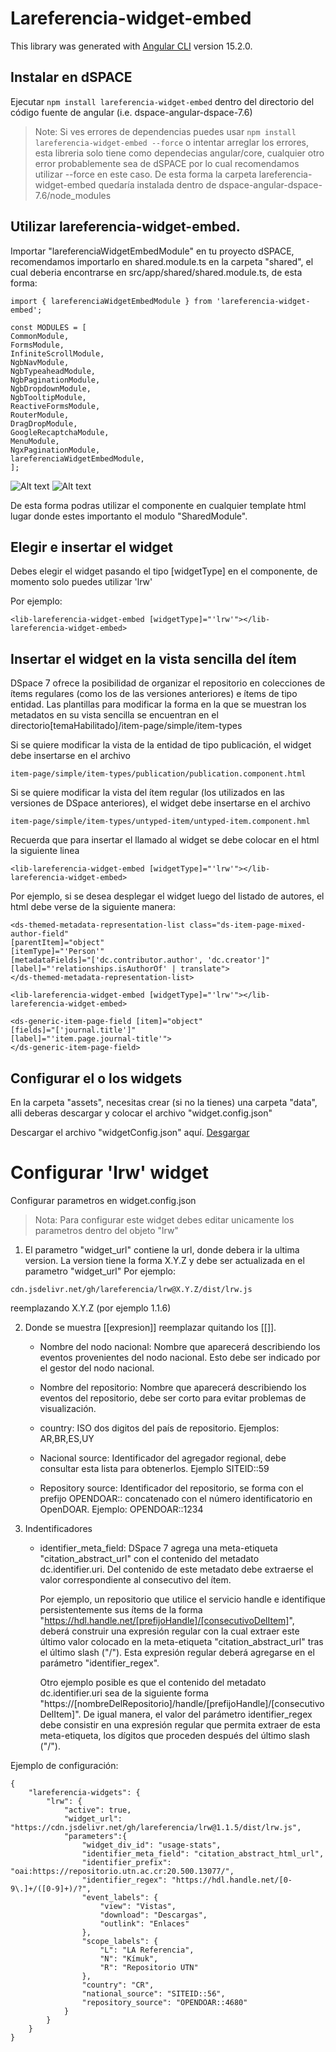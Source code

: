 # Lareferencia-widget-embed

This library was generated with [Angular CLI](https://github.com/angular/angular-cli) version 15.2.0.

## Instalar en dSPACE

Ejecutar `npm install lareferencia-widget-embed` dentro del directorio del código fuente de angular (i.e. dspace-angular-dspace-7.6)
> Note: Si ves errores de dependencias puedes usar `npm install lareferencia-widget-embed --force` o intentar arreglar los errores, esta libreria solo tiene como dependecias angular/core, cualquier otro error probablemente sea de dSPACE por lo cual recomendamos utilizar --force en este caso.
De esta forma la carpeta lareferencia-widget-embed quedaría instalada dentro de dspace-angular-dspace-7.6/node_modules

## Utilizar lareferencia-widget-embed.

Importar "lareferenciaWidgetEmbedModule" en tu proyecto dSPACE, recomendamos importarlo en shared.module.ts en la carpeta "shared", el cual deberia encontrarse en src/app/shared/shared.module.ts, de esta forma:
```
import { lareferenciaWidgetEmbedModule } from 'lareferencia-widget-embed';

const MODULES = [
CommonModule,
FormsModule,
InfiniteScrollModule,
NgbNavModule,
NgbTypeaheadModule,
NgbPaginationModule,
NgbDropdownModule,
NgbTooltipModule,
ReactiveFormsModule,
RouterModule,
DragDropModule,
GoogleRecaptchaModule,
MenuModule,
NgxPaginationModule,
lareferenciaWidgetEmbedModule,
];
```

![Alt text](image-1.png)
![Alt text](image.png)

De esta forma podras utilizar el componente <lib-lareferencia-widget-embed></lib-lareferencia-widget-embed> en cualquier template html lugar donde estes importanto el modulo "SharedModule".

## Elegir e insertar el widget 

Debes elegir el widget pasando el tipo [widgetType] en el componente, de momento solo puedes utilizar 'lrw'

Por ejemplo:
```
<lib-lareferencia-widget-embed [widgetType]="'lrw'"></lib-lareferencia-widget-embed>
```
## Insertar el widget en la vista sencilla del ítem
DSpace 7 ofrece la posibilidad de organizar el repositorio en colecciones de ítems regulares (como los de las versiones anteriores) e ítems de tipo entidad. Las plantillas para modificar la forma en la que se muestran los metadatos en su vista sencilla se encuentran en el directorio[temaHabilitado]/item-page/simple/item-types

Si se quiere modificar la vista de la entidad de tipo publicación, el widget debe insertarse en el archivo 
```
item-page/simple/item-types/publication/publication.component.html
```

Si se quiere modificar la vista del ítem regular (los utilizados en las versiones de DSpace anteriores), el widget debe insertarse en el archivo 
```
item-page/simple/item-types/untyped-item/untyped-item.component.hml
```
Recuerda que para insertar el llamado al widget se debe colocar en el html la siguiente linea
```
<lib-lareferencia-widget-embed [widgetType]="'lrw'"></lib-lareferencia-widget-embed>
```
Por ejemplo, si se desea desplegar el widget luego del listado de autores, el html debe verse de la siguiente manera:
```
<ds-themed-metadata-representation-list class="ds-item-page-mixed-author-field"
[parentItem]="object"
[itemType]="'Person'"
[metadataFields]="['dc.contributor.author', 'dc.creator']"
[label]="'relationships.isAuthorOf' | translate">
</ds-themed-metadata-representation-list>

<lib-lareferencia-widget-embed [widgetType]="'lrw'"></lib-lareferencia-widget-embed>

<ds-generic-item-page-field [item]="object"
[fields]="['journal.title']"
[label]="'item.page.journal-title'">
</ds-generic-item-page-field>
```

## Configurar el o los widgets

En la carpeta "assets", necesitas crear (si no la tienes) una carpeta "data", alli deberas descargar y colocar el archivo "widget.config.json"

Descargar el archivo "widgetConfig.json" aquí.
[Desgargar](src/assets/data/widget.config.json)


# Configurar 'lrw' widget

Configurar parametros en widget.config.json 
> Nota: Para configurar este widget debes editar unicamente los parametros dentro del objeto "lrw"

1. El parametro "widget_url" contiene la url, donde debera ir la ultima version.
La version tiene la forma X.Y.Z y debe ser actualizada en el parametro "widget_url"
Por ejemplo:
```
cdn.jsdelivr.net/gh/lareferencia/lrw@X.Y.Z/dist/lrw.js
```
reemplazando X.Y.Z (por ejemplo 1.1.6)

2. Donde se muestra [[expresion]] reemplazar quitando los [[]].
  
    - Nombre del nodo nacional:
Nombre que aparecerá describiendo los eventos provenientes del nodo nacional. Esto debe ser indicado por el gestor del nodo nacional.

    - Nombre del repositorio:
Nombre que aparecerá describiendo los eventos del repositorio, debe ser corto para evitar problemas de visualización.

    - country:
ISO dos digitos del país de repositorio. Ejemplos: AR,BR,ES,UY

    - Nacional source:
Identificador del agregador regional, debe consultar esta lista para obtenerlos.
Ejemplo SITEID::59

    - Repository source:
Identificador del repositorio, se forma con el prefijo OPENDOAR:: concatenado con el número identificatorio en OpenDOAR. Ejemplo: OPENDOAR::1234

3. Indentificadores
    - identifier_meta_field:
DSpace 7 agrega una meta-etiqueta "citation_abstract_url" con el contenido del metadato dc.identifier.uri.
Del contenido de este metadato debe extraerse el valor correspondiente al consecutivo del ítem.

        Por ejemplo, un repositorio que utilice el servicio handle e identifique persistentemente sus ítems de la forma "https://hdl.handle.net/[prefijoHandle]/[consecutivoDelItem]", deberá construir una expresión regular con la cual extraer este último valor colocado en la meta-etiqueta "citation_abstract_url" tras el último slash ("/").  Esta expresión regular deberá agregarse en el parámetro "identifier_regex".
        
        Otro ejemplo posible es que el contenido del metadato dc.identifier.uri sea de la siguiente forma "https://[nombreDelRepositorio]/handle/[prefijoHandle]/[consecutivoDelItem]".  De igual manera, el valor del parámetro identifier_regex debe consistir en una expresión regular que permita extraer de esta meta-etiqueta, los dígitos que proceden después del último slash ("/").

Ejemplo de configuración:
```
{
    "lareferencia-widgets": {
        "lrw": {
            "active": true,
            "widget_url": "https://cdn.jsdelivr.net/gh/lareferencia/lrw@1.1.5/dist/lrw.js",            
            "parameters":{
                "widget_div_id": "usage-stats",
                "identifier_meta_field": "citation_abstract_html_url",
                "identifier_prefix": "oai:https://repositorio.utn.ac.cr:20.500.13077/",
                "identifier_regex": "https://hdl.handle.net/[0-9\.]+/([0-9]+)/?",
                "event_labels": {  
                    "view": "Vistas",
                    "download": "Descargas",
                    "outlink": "Enlaces"
                },
                "scope_labels": {
                    "L": "LA Referencia",
                    "N": "Kímuk",
                    "R": "Repositorio UTN"
                },
                "country": "CR",
                "national_source": "SITEID::56",
                "repository_source": "OPENDOAR::4680"
            }
        }
    }
}
```

